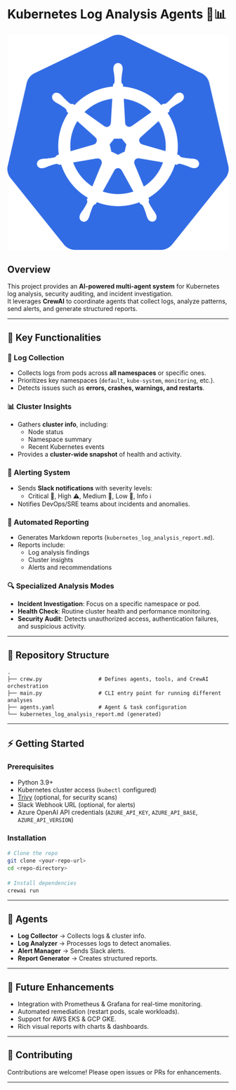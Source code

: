 # Kubernetes Log Analysis Agents 🤖📊
![Kubernetes Logo](https://raw.githubusercontent.com/kubernetes/kubernetes/master/logo/logo.png)


## Overview
This project provides an **AI-powered multi-agent system** for Kubernetes log analysis, security auditing, and incident investigation.  
It leverages **CrewAI** to coordinate agents that collect logs, analyze patterns, send alerts, and generate structured reports.

---

## 🔑 Key Functionalities

### 📝 Log Collection
- Collects logs from pods across **all namespaces** or specific ones.
- Prioritizes key namespaces (`default`, `kube-system`, `monitoring`, etc.).
- Detects issues such as **errors, crashes, warnings, and restarts**.

### 📊 Cluster Insights
- Gathers **cluster info**, including:
  - Node status
  - Namespace summary
  - Recent Kubernetes events
- Provides a **cluster-wide snapshot** of health and activity.

### 🚨 Alerting System
- Sends **Slack notifications** with severity levels:
  - Critical 🚨, High ⚠️, Medium 🔶, Low 🔵, Info ℹ️
- Notifies DevOps/SRE teams about incidents and anomalies.

### 📄 Automated Reporting
- Generates Markdown reports (`kubernetes_log_analysis_report.md`).
- Reports include:
  - Log analysis findings
  - Cluster insights
  - Alerts and recommendations

### 🔍 Specialized Analysis Modes
- **Incident Investigation**: Focus on a specific namespace or pod.
- **Health Check**: Routine cluster health and performance monitoring.
- **Security Audit**: Detects unauthorized access, authentication failures, and suspicious activity.

---

## 📂 Repository Structure
```
.
├── crew.py                  # Defines agents, tools, and CrewAI orchestration
├── main.py                  # CLI entry point for running different analyses
├── agents.yaml              # Agent & task configuration
└── kubernetes_log_analysis_report.md (generated)
```

---

## ⚡ Getting Started

### Prerequisites
- Python 3.9+
- Kubernetes cluster access (`kubectl` configured)
- [Trivy](https://aquasecurity.github.io/trivy/) (optional, for security scans)
- Slack Webhook URL (optional, for alerts)
- Azure OpenAI API credentials (`AZURE_API_KEY`, `AZURE_API_BASE`, `AZURE_API_VERSION`)

### Installation
```bash
# Clone the repo
git clone <your-repo-url>
cd <repo-directory>

# Install dependencies
crewai run
```

---

## 🧠 Agents

- **Log Collector** → Collects logs & cluster info.  
- **Log Analyzer** → Processes logs to detect anomalies.  
- **Alert Manager** → Sends Slack alerts.  
- **Report Generator** → Creates structured reports.  

---

## 📌 Future Enhancements
- Integration with Prometheus & Grafana for real-time monitoring.  
- Automated remediation (restart pods, scale workloads).  
- Support for AWS EKS & GCP GKE.  
- Rich visual reports with charts & dashboards.  

---

## 🤝 Contributing
Contributions are welcome! Please open issues or PRs for enhancements.

---

